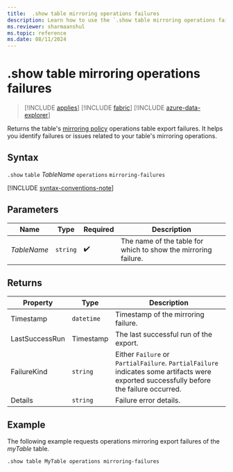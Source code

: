 ```yaml
---
title:  .show table mirroring operations failures
description: Learn how to use the `.show table mirroring operations failures` command to check the mirroring operations failures.
ms.reviewer: sharmaanshul
ms.topic: reference
ms.date: 08/11/2024
---
```

# .show table mirroring operations failures

> [!INCLUDE [applies](../includes/applies-to-version/applies.md)] [!INCLUDE [fabric](../includes/applies-to-version/fabric.md)] [!INCLUDE [azure-data-explorer](../includes/applies-to-version/azure-data-explorer.md)]

Returns the table's [mirroring policy](mirroring-policy.md) operations table export failures. It helps you identify failures or issues related to your table's mirroring operations.

## Syntax

`.show` `table` *TableName* `operations` `mirroring-failures`

[!INCLUDE [syntax-conventions-note](../includes/syntax-conventions-note.md)]

## Parameters

| Name | Type | Required | Description |
|--|--|--|--|
| *TableName* | `string` |  :heavy_check_mark: | The name of the table for which to show the mirroring failure. |

## Returns

| Property | Type | Description |
|-------------------|----------|----------------------------------------|
| Timestamp | `datetime` | Timestamp of the mirroring failure. |
| LastSuccessRun | Timestamp | The last successful run of the export.   |
| FailureKind | `string` | Either `Failure` or `PartialFailure`. `PartialFailure` indicates some artifacts were exported successfully before the failure occurred.|
| Details | `string` | Failure error details.  |

## Example

The following example requests operations mirroring export failures of the *myTable* table.

```kusto
.show table MyTable operations mirroring-failures

```
